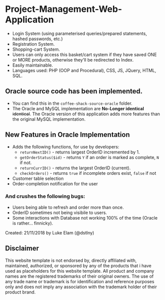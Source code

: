 # Project-Management-Web-Application
- Login System (using parameterised queries/prepared statements, hashed passwords, etc.)
- Registration System.
- Shopping-cart System.
- Users can only access this basket/cart system if they have saved ONE or MORE products, otherwise they'll be redirected to Index.
- Easily maintainable.
- Languages used: PHP (OOP and Procedural), CSS, JS, JQuery, HTML, SQL.

## **Oracle source code has been implemented.**
- You can find this in the `coffee-shack-source-oracle` folder.
- The Oracle and MySQL implementation are **No-Longer identical** ~~identical~~. The Oracle version of this application adds more features than the original MySQL implementation.

## New Features in Oracle Implementation
- Adds the following functions, for use by developers:
  - `returnNextID()` - returns largest OrderID incremented by 1.
  - `getOrderStatus($id)` - returns `Y` if an order is marked as complete, `N` if not. 
  - `returnCurrID()` - returns the largest OrderID (current).
  - `checkOrders()` - returns `true` if incomplete orders exist, `false` if not
- Customer table selection
- Order-completion notification for the user

### And crushes the following bugs:
- Users being able to refresh and order more than once.
- OrderID sometimes not being visibile to users.
- Some interactions with Database not working 100% of the time (Oracle is rather... finnicky).

Created: 21/11/2018 by Luke Elam (@dstlny)

## Disclaimer 
This website template is not endorsed by, directly affiliated with, maintained, authorized, or sponsored by any of the products that i have used as placeholders for this website template. All product and company names are the registered trademarks of their original owners. The use of any trade name or trademark is for identification and reference purposes only and does not imply any association with the trademark holder of their product brand. 
